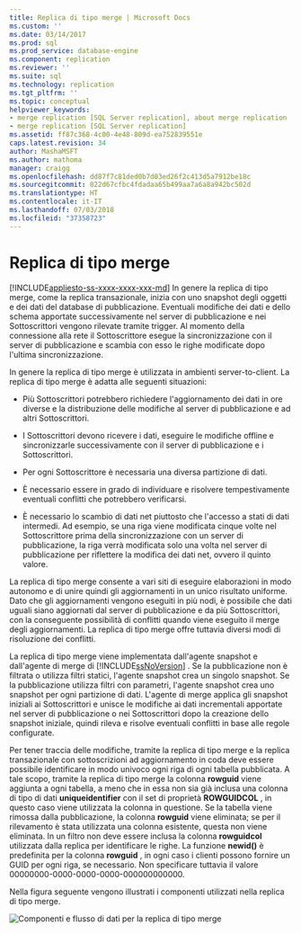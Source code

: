 ```yaml
---
title: Replica di tipo merge | Microsoft Docs
ms.custom: ''
ms.date: 03/14/2017
ms.prod: sql
ms.prod_service: database-engine
ms.component: replication
ms.reviewer: ''
ms.suite: sql
ms.technology: replication
ms.tgt_pltfrm: ''
ms.topic: conceptual
helpviewer_keywords:
- merge replication [SQL Server replication], about merge replication
- merge replication [SQL Server replication]
ms.assetid: ff87c368-4c00-4e48-809d-ea752839551e
caps.latest.revision: 34
author: MashaMSFT
ms.author: mathoma
manager: craigg
ms.openlocfilehash: dd87f7c81ded0b7d03ed26f2c413d5a7912be18c
ms.sourcegitcommit: 022d67cfbc4fdadaa65b499aa7a6a8a942bc502d
ms.translationtype: HT
ms.contentlocale: it-IT
ms.lasthandoff: 07/03/2018
ms.locfileid: "37358723"
---
```

# <a name="merge-replication"></a>Replica di tipo merge
[!INCLUDE[appliesto-ss-xxxx-xxxx-xxx-md](../../../includes/appliesto-ss-xxxx-xxxx-xxx-md.md)]
  In genere la replica di tipo merge, come la replica transazionale, inizia con uno snapshot degli oggetti e dei dati del database di pubblicazione. Eventuali modifiche dei dati e dello schema apportate successivamente nel server di pubblicazione e nei Sottoscrittori vengono rilevate tramite trigger. Al momento della connessione alla rete il Sottoscrittore esegue la sincronizzazione con il server di pubblicazione e scambia con esso le righe modificate dopo l'ultima sincronizzazione.  
  
 In genere la replica di tipo merge è utilizzata in ambienti server-to-client. La replica di tipo merge è adatta alle seguenti situazioni:  
  
-   Più Sottoscrittori potrebbero richiedere l'aggiornamento dei dati in ore diverse e la distribuzione delle modifiche al server di pubblicazione e ad altri Sottoscrittori.  
  
-   I Sottoscrittori devono ricevere i dati, eseguire le modifiche offline e sincronizzarle successivamente con il server di pubblicazione e i Sottoscrittori.  
  
-   Per ogni Sottoscrittore è necessaria una diversa partizione di dati.  
  
-   È necessario essere in grado di individuare e risolvere tempestivamente eventuali conflitti che potrebbero verificarsi.  
  
-   È necessario lo scambio di dati net piuttosto che l'accesso a stati di dati intermedi. Ad esempio, se una riga viene modificata cinque volte nel Sottoscrittore prima della sincronizzazione con un server di pubblicazione, la riga verrà modificata solo una volta nel server di pubblicazione per riflettere la modifica dei dati net, ovvero il quinto valore.  
  
 La replica di tipo merge consente a vari siti di eseguire elaborazioni in modo autonomo e di unire quindi gli aggiornamenti in un unico risultato uniforme. Dato che gli aggiornamenti vengono eseguiti in più nodi, è possibile che dati uguali siano aggiornati dal server di pubblicazione e da più Sottoscrittori, con la conseguente possibilità di conflitti quando viene eseguito il merge degli aggiornamenti. La replica di tipo merge offre tuttavia diversi modi di risoluzione dei conflitti.  
  
 La replica di tipo merge viene implementata dall'agente snapshot e dall'agente di merge di [!INCLUDE[ssNoVersion](../../../includes/ssnoversion-md.md)] . Se la pubblicazione non è filtrata o utilizza filtri statici, l'agente snapshot crea un singolo snapshot. Se la pubblicazione utilizza filtri con parametri, l'agente snapshot crea uno snapshot per ogni partizione di dati. L'agente di merge applica gli snapshot iniziali ai Sottoscrittori e unisce le modifiche ai dati incrementali apportate nel server di pubblicazione o nei Sottoscrittori dopo la creazione dello snapshot iniziale, quindi rileva e risolve eventuali conflitti in base alle regole configurate.  
  
 Per tener traccia delle modifiche, tramite la replica di tipo merge e la replica transazionale con sottoscrizioni ad aggiornamento in coda deve essere possibile identificare in modo univoco ogni riga di ogni tabella pubblicata. A tale scopo, tramite la replica di tipo merge la colonna **rowguid** viene aggiunta a ogni tabella, a meno che in essa non sia già inclusa una colonna di tipo di dati **uniqueidentifier** con il set di proprietà **ROWGUIDCOL** , in questo caso viene utilizzata la colonna in questione. Se la tabella viene rimossa dalla pubblicazione, la colonna **rowguid** viene eliminata; se per il rilevamento è stata utilizzata una colonna esistente, questa non viene eliminata. In un filtro non deve essere inclusa la colonna **rowguidcol** utilizzata dalla replica per identificare le righe. La funzione **newid()** è predefinita per la colonna **rowguid** , in ogni caso i clienti possono fornire un GUID per ogni riga, se necessario. Non specificare tuttavia il valore 00000000-0000-0000-0000-000000000000.  
  
 Nella figura seguente vengono illustrati i componenti utilizzati nella replica di tipo merge.  
  
 ![Componenti e flusso di dati per la replica di tipo merge](../../../relational-databases/replication/merge/media/merge.gif "Componenti e flusso di dati per la replica di tipo merge")  
  
  
